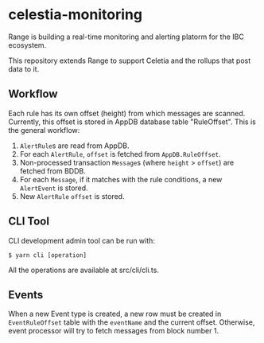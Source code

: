 # celestia-monitoring

Range is building a real-time monitoring and alerting platorm for the IBC ecosystem.

This repository extends Range to support Celetia and the rollups that post data to it.

## Workflow

Each rule has its own offset (height) from which messages are scanned. Currently, this offset is stored in AppDB database table "RuleOffset". This is the general workflow:

1. `AlertRule`s are read from AppDB.
2. For each `AlertRule`, `offset` is fetched from `AppDB.RuleOffset`.
3. Non-processed transaction `Message`s (where `height` > `offset`) are fetched from BDDB.
4. For each `Message`, if it matches with the rule conditions, a new `AlertEvent` is stored.
5. New `AlertRule` `offset` is stored.

## CLI Tool

CLI development admin tool can be run with:

```
$ yarn cli [operation]
```

All the operations are available at src/cli/cli.ts.

## Events 

When a new Event type is created, a new row must be created in `EventRuleOffset` table with the `eventName` and the current offset. Otherwise, event processor will try to fetch messages from block number 1.
